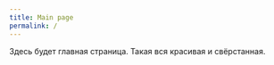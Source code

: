 ```yaml
---
title: Main page
permalink: /
---
```


Здесь будет главная страница. Такая вся красивая и свёрстанная.